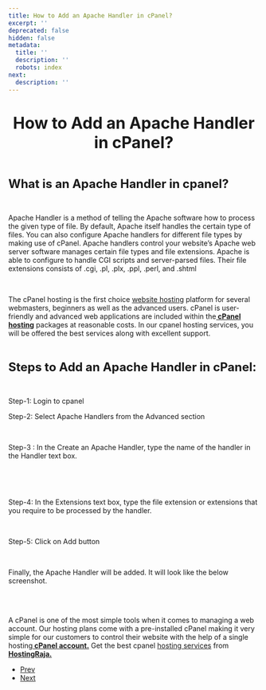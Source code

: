 ```yaml
---
title: How to Add an Apache Handler in cPanel?
excerpt: ''
deprecated: false
hidden: false
metadata:
  title: ''
  description: ''
  robots: index
next:
  description: ''
---
```

<div class="page-header">
</div>
<dl class="article-info muted">
<dt class="article-info-term">
</dt>
</dl>
<div itemprop="articleBody">
<h1 dir="ltr" style="text-align: center;"><span style="font-size: xx-large;"><strong>How to Add an Apache Handler in cPanel?</strong></span></h1>
<br/>
<p dir="ltr"><span style="font-size: x-large;"><strong>What is an Apache Handler in cpanel?</strong></span></p>
<br/>
<p dir="ltr">Apache Handler is a method of telling the Apache software how to process the given type of file. By default, Apache itself handles the certain type of files. You can also configure Apache handlers for different file types by making use of cPanel. Apache handlers control your website’s Apache web server software manages certain file types and file extensions. Apache is able to configure to handle CGI scripts and server-parsed files. Their file extensions consists of .cgi, .pl, .plx, .ppl, .perl, and .shtml</p>
<br/>
<p dir="ltr">The cPanel hosting is the first choice <a href="https://www.hostingraja.in/" target="_blank" rel="noopener noreferrer">website hosting</a> platform for several webmasters, beginners as well as the advanced users. cPanel is user-friendly and advanced web applications are included within the<a href="https://www.hostingraja.in/hosting/cpanel-hosting/"><b> cPanel hosting</b></a> packages at reasonable costs. In our cpanel hosting services, you will be offered the best services along with excellent support.</p>
<br/>
<p dir="ltr"><span style="font-size: x-large;"><strong>Steps to Add an Apache Handler in cPanel:</strong></span></p>
<br/>
<p dir="ltr">Step-1: Login to cpanel</p>
<p dir="ltr">Step-2: Select Apache Handlers from the Advanced section</p>
<br/>
<p dir="ltr"> </p>
<p dir="ltr">Step-3 : In the Create an Apache Handler, type the name of the handler in the Handler text box.</p>
<br/>
<p dir="ltr"> </p>
<br/>
<p dir="ltr">Step-4: In the Extensions text box, type the file extension or extensions that you require to be processed by the handler.</p>
<p dir="ltr"> </p>
<br/>
<p dir="ltr">Step-5: Click on Add button</p>
<p dir="ltr"> </p>
<br/>
<p dir="ltr">Finally, the Apache Handler will be added. It will look like the below screenshot.</p>
<p dir="ltr"> </p>
<br/><br/>
<p dir="ltr">A cPanel is one of the most simple tools when it comes to managing a web account. Our hosting plans come with a pre-installed cPanel making it very simple for our customers to control their website with the help of a single hosting<a href="/cpanel-article/how-to-create-a-cpanel-account-in-whm"><b> cPanel account.</b></a> Get the best cpanel <a href="https://www.hostingraja.in/">hosting services</a> from<a href="https://www.hostingraja.in/hosting/compare-hosting-plans/"><b> HostingRaja.</b></a></p> </div>
<ul class="pager pagenav">
<li class="previous">
<a class="hasTooltip" title="cPanel FIle Manager : How to Move a File to a Folder?" aria-label="Previous article: cPanel FIle Manager : How to Move a File to a Folder?" href="/docs/cpanel-file-manager-how-to-move-a-file-to-a-folder" rel="prev">
<span class="icon-chevron-left" aria-hidden="true"></span> <span aria-hidden="true">Prev</span> </a>
</li>
<li class="next">
<a class="hasTooltip" title="Import your Email Accounts and Forwarders into cPanel" aria-label="Next article: Import your Email Accounts and Forwarders into cPanel" href="/docs/import-your-email-accounts-and-forwarders-into-cpanel" rel="next">
<span aria-hidden="true">Next</span> <span class="icon-chevron-right" aria-hidden="true"></span> </a>
</li>
</ul>
</div>